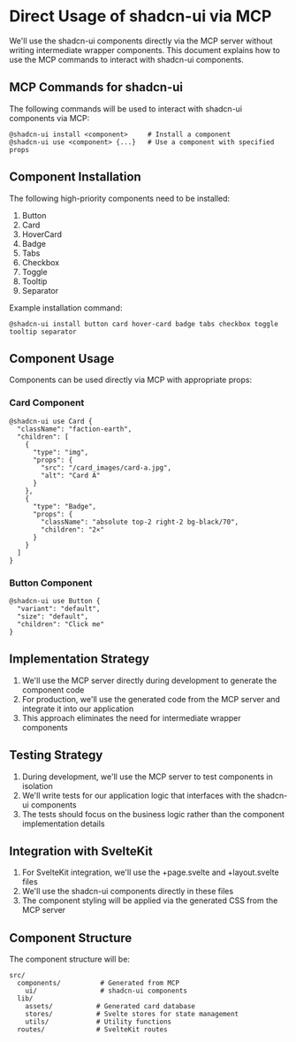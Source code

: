 # Direct Usage of shadcn-ui via MCP

We'll use the shadcn-ui components directly via the MCP server without writing intermediate wrapper components. This document explains how to use the MCP commands to interact with shadcn-ui components.

## MCP Commands for shadcn-ui

The following commands will be used to interact with shadcn-ui components via MCP:

```
@shadcn-ui install <component>     # Install a component
@shadcn-ui use <component> {...}   # Use a component with specified props
```

## Component Installation

The following high-priority components need to be installed:

1. Button
2. Card
3. HoverCard
4. Badge
5. Tabs
6. Checkbox
7. Toggle
8. Tooltip
9. Separator

Example installation command:

```
@shadcn-ui install button card hover-card badge tabs checkbox toggle tooltip separator
```

## Component Usage

Components can be used directly via MCP with appropriate props:

### Card Component

```
@shadcn-ui use Card {
  "className": "faction-earth",
  "children": [
    {
      "type": "img",
      "props": {
        "src": "/card_images/card-a.jpg",
        "alt": "Card A"
      }
    },
    {
      "type": "Badge",
      "props": {
        "className": "absolute top-2 right-2 bg-black/70",
        "children": "2×"
      }
    }
  ]
}
```

### Button Component

```
@shadcn-ui use Button {
  "variant": "default",
  "size": "default",
  "children": "Click me"
}
```

## Implementation Strategy

1. We'll use the MCP server directly during development to generate the component code
2. For production, we'll use the generated code from the MCP server and integrate it into our application
3. This approach eliminates the need for intermediate wrapper components

## Testing Strategy

1. During development, we'll use the MCP server to test components in isolation
2. We'll write tests for our application logic that interfaces with the shadcn-ui components
3. The tests should focus on the business logic rather than the component implementation details

## Integration with SvelteKit

1. For SvelteKit integration, we'll use the +page.svelte and +layout.svelte files
2. We'll use the shadcn-ui components directly in these files
3. The component styling will be applied via the generated CSS from the MCP server

## Component Structure

The component structure will be:

```
src/
  components/          # Generated from MCP
    ui/                # shadcn-ui components
  lib/
    assets/           # Generated card database
    stores/           # Svelte stores for state management
    utils/            # Utility functions
  routes/             # SvelteKit routes
```
